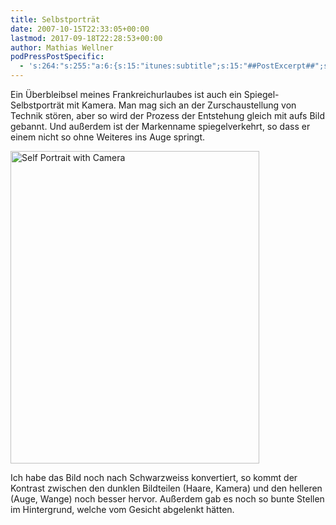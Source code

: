 ```yaml
---
title: Selbstporträt
date: 2007-10-15T22:33:05+00:00
lastmod: 2017-09-18T22:28:53+00:00
author: Mathias Wellner
podPressPostSpecific:
  - 's:264:"s:255:"a:6:{s:15:"itunes:subtitle";s:15:"##PostExcerpt##";s:14:"itunes:summary";s:15:"##PostExcerpt##";s:15:"itunes:keywords";s:17:"##WordPressCats##";s:13:"itunes:author";s:10:"##Global##";s:15:"itunes:explicit";s:7:"Default";s:12:"itunes:block";s:7:"Default";}";";'
---
```

Ein Überbleibsel meines Frankreichurlaubes ist auch ein Spiegel-Selbstporträt mit Kamera. Man mag sich an der Zurschaustellung von Technik stören, aber so wird der Prozess der Entstehung gleich mit aufs Bild gebannt. Und außerdem ist der Markenname spiegelverkehrt, so dass er einem nicht so ohne Weiteres ins Auge springt.

[<img src="http://farm3.static.flickr.com/2378/1555009667_a26390b094.jpg" alt="Self Portrait with Camera" height="500" width="398" />](http://www.flickr.com/photos/mwellner/1555009667/ "Photo Sharing")

Ich habe das Bild noch nach Schwarzweiss konvertiert, so kommt der Kontrast zwischen den dunklen Bildteilen (Haare, Kamera) und den helleren (Auge, Wange) noch besser hervor. Außerdem gab es noch so bunte Stellen im Hintergrund, welche vom Gesicht abgelenkt hätten.